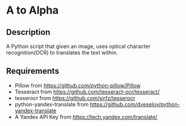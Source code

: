 A to Alpha
========

## Description
 
 A Python script that given an image, uses optical character recognition(OCR) to translates the text within.

## Requirements
 
 * Pillow from https://github.com/python-pillow/Pillow
 * Tesseract from https://github.com/tesseract-ocr/tesseract/
 * tesserocr from https://github.com/sirfz/tesserocr
 * python-yandex-translate from https://github.com/dveselov/python-yandex-translate
 * A Yandex API Key from https://tech.yandex.com/translate/
